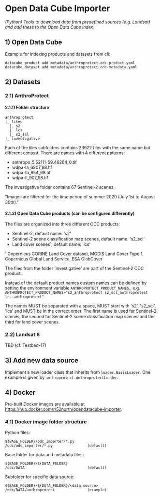# Open Data Cube Importer

*(Python) Tools to download data from predefined sources (e.g. Landsat) and add these to the Open Data Cube index.*

## 1) Open Data Cube

Example for indexing products and datasets from cli:
```commandline
datacube product add metadata/anthroprotect.odc-product.yaml
datacube dataset add metadata/anthroprotect.odc-metadata.yaml
```

## 2) Datasets

### 2.1) AnthroProtect

#### 2.1.1) Folder structure
```
anthroprotect
|_ tiles
  |_ s2
  |_ lcs
  |_ s2_scl
|_ investigative
```

Each of the tiles subfolders contains 23922 files with the same name but different content.
There are names with 4 different patterns:

* anthropo_5.52111-59.46264_0.tif
* wdpa-Ia_6907_98.tif
* wdpa-Ib_654_68.tif
* wdpa-II_907_58.tif

The investigative folder contains 67 Sentinel-2 scenes.

"Images are ﬁltered for the time period of summer 2020 (July 1st to August 30th)."

#### 2.1.2) Open Data Cube products (can be configured differently)

The files are organized into three different ODC products:

* Sentinel-2, default name: 's2'
* Sentinel-2 scene classiﬁcation map scenes, default name: 's2_scl'
* Land cover scenes¹, default name: 'lcs'

¹ Copernicus CORINE Land Cover dataset, MODIS Land Cover Type 1, Copernicus Global Land Service, ESA GlobCover

The files from the folder 'investigative' are part of the Sentinel-2 ODC product.

Instead of the default product names custom names can be defined by setting the environment variable `ANTHROPROTECT_PRODUCT_NAMES`., e.g. `ANTHROPROTECT_PRODUCT_NAMES="s2_anthroprotect s2_scl_anthroprotect lcs_anthroprotect"`

 The names MUST be separated with a space, MUST start with 's2', 's2_scl', 'lcs' and MUST be in the correct order. The first name is used for Sentinel-2 scenes, the second for Sentinel-2 scene classiﬁcation map scenes and the third for land cover scenes.

### 2.2) Landsat 8

TBD (cf. Testbed-17)

## 3) Add new data source

Implement a new loader class that inherits from `loader.BasicLoader`. One example is given by `anthroprotect.AnthroprotectLoader`.

## 4) Docker

Pre-built Docker images are available at https://hub.docker.com/r/52north/opendatacube-importer.

### 4.1) Docker image folder structure

Python files:
```
${BASE_FOLDER}/odc_importer/*.py
/odc/odc_importer/*.py                (default)
```

Base folder for data and metadata files:
```
${BASE_FOLDER}/${DATA_FOLDER}
/odc/DATA                             (default)
```

Subfolder for specific data source:
```
${BASE_FOLDER}/${DATA_FOLDER}/<data source>
/odc/DATA/anthroprotect               (example)
```
